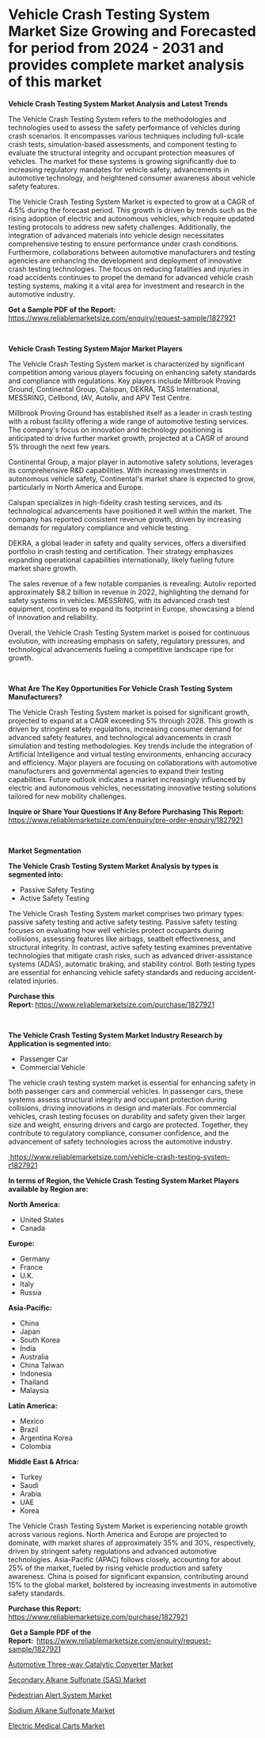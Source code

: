 <p><h1>Vehicle Crash Testing System Market Size Growing and Forecasted for period from 2024 - 2031 and provides complete market analysis of this market</h1></p><p><strong>Vehicle Crash Testing System Market Analysis and Latest Trends</strong></p>
<p><p>The Vehicle Crash Testing System refers to the methodologies and technologies used to assess the safety performance of vehicles during crash scenarios. It encompasses various techniques including full-scale crash tests, simulation-based assessments, and component testing to evaluate the structural integrity and occupant protection measures of vehicles. The market for these systems is growing significantly due to increasing regulatory mandates for vehicle safety, advancements in automotive technology, and heightened consumer awareness about vehicle safety features.</p><p>The Vehicle Crash Testing System Market is expected to grow at a CAGR of 4.5% during the forecast period. This growth is driven by trends such as the rising adoption of electric and autonomous vehicles, which require updated testing protocols to address new safety challenges. Additionally, the integration of advanced materials into vehicle design necessitates comprehensive testing to ensure performance under crash conditions. Furthermore, collaborations between automotive manufacturers and testing agencies are enhancing the development and deployment of innovative crash testing technologies. The focus on reducing fatalities and injuries in road accidents continues to propel the demand for advanced vehicle crash testing systems, making it a vital area for investment and research in the automotive industry.</p></p>
<p><strong>Get a Sample PDF of the Report:&nbsp;</strong> <a href="https://www.reliablemarketsize.com/enquiry/request-sample/1827921?utm_campaign=1103&utm_medium=2&utm_source=Github&utm_content=ia&utm_term=04112024&utm_id=vehicle-crash-testing-system">https://www.reliablemarketsize.com/enquiry/request-sample/1827921</a></p>
<p>&nbsp;</p>
<p><strong>Vehicle Crash Testing System Major Market Players</strong></p>
<p><p>The Vehicle Crash Testing System market is characterized by significant competition among various players focusing on enhancing safety standards and compliance with regulations. Key players include Millbrook Proving Ground, Continental Group, Calspan, DEKRA, TASS International, MESSRING, Cellbond, IAV, Autoliv, and APV Test Centre.</p><p>Millbrook Proving Ground has established itself as a leader in crash testing with a robust facility offering a wide range of automotive testing services. The company's focus on innovation and technology positioning is anticipated to drive further market growth, projected at a CAGR of around 5% through the next few years.</p><p>Continental Group, a major player in automotive safety solutions, leverages its comprehensive R&D capabilities. With increasing investments in autonomous vehicle safety, Continental's market share is expected to grow, particularly in North America and Europe.</p><p>Calspan specializes in high-fidelity crash testing services, and its technological advancements have positioned it well within the market. The company has reported consistent revenue growth, driven by increasing demands for regulatory compliance and vehicle testing.</p><p>DEKRA, a global leader in safety and quality services, offers a diversified portfolio in crash testing and certification. Their strategy emphasizes expanding operational capabilities internationally, likely fueling future market share growth.</p><p>The sales revenue of a few notable companies is revealing: Autoliv reported approximately $8.2 billion in revenue in 2022, highlighting the demand for safety systems in vehicles. MESSRING, with its advanced crash test equipment, continues to expand its footprint in Europe, showcasing a blend of innovation and reliability.</p><p>Overall, the Vehicle Crash Testing System market is poised for continuous evolution, with increasing emphasis on safety, regulatory pressures, and technological advancements fueling a competitive landscape ripe for growth.</p></p>
<p>&nbsp;</p>
<p><strong>What Are The Key Opportunities For Vehicle Crash Testing System Manufacturers?</strong></p>
<p><p>The Vehicle Crash Testing System market is poised for significant growth, projected to expand at a CAGR exceeding 5% through 2028. This growth is driven by stringent safety regulations, increasing consumer demand for advanced safety features, and technological advancements in crash simulation and testing methodologies. Key trends include the integration of Artificial Intelligence and virtual testing environments, enhancing accuracy and efficiency. Major players are focusing on collaborations with automotive manufacturers and governmental agencies to expand their testing capabilities. Future outlook indicates a market increasingly influenced by electric and autonomous vehicles, necessitating innovative testing solutions tailored for new mobility challenges.</p></p>
<p><strong>Inquire or Share Your Questions If Any Before Purchasing This Report:</strong> <a href="https://www.reliablemarketsize.com/enquiry/pre-order-enquiry/1827921?utm_campaign=1103&utm_medium=2&utm_source=Github&utm_content=ia&utm_term=04112024&utm_id=vehicle-crash-testing-system">https://www.reliablemarketsize.com/enquiry/pre-order-enquiry/1827921</a></p>
<p>&nbsp;</p>
<p><strong>Market Segmentation</strong></p>
<p><strong>The Vehicle Crash Testing System Market Analysis by types is segmented into:</strong></p>
<p><ul><li>Passive Safety Testing</li><li>Active Safety Testing</li></ul></p>
<p><p>The Vehicle Crash Testing System market comprises two primary types: passive safety testing and active safety testing. Passive safety testing focuses on evaluating how well vehicles protect occupants during collisions, assessing features like airbags, seatbelt effectiveness, and structural integrity. In contrast, active safety testing examines preventative technologies that mitigate crash risks, such as advanced driver-assistance systems (ADAS), automatic braking, and stability control. Both testing types are essential for enhancing vehicle safety standards and reducing accident-related injuries.</p></p>
<p><strong>Purchase this Report:&nbsp;</strong><a href="https://www.reliablemarketsize.com/purchase/1827921?utm_campaign=1103&utm_medium=2&utm_source=Github&utm_content=ia&utm_term=04112024&utm_id=vehicle-crash-testing-system">https://www.reliablemarketsize.com/purchase/1827921</a></p>
<p>&nbsp;</p>
<p><strong>The Vehicle Crash Testing System Market Industry Research by Application is segmented into:</strong></p>
<p><ul><li>Passenger Car</li><li>Commercial Vehicle</li></ul></p>
<p><p>The vehicle crash testing system market is essential for enhancing safety in both passenger cars and commercial vehicles. In passenger cars, these systems assess structural integrity and occupant protection during collisions, driving innovations in design and materials. For commercial vehicles, crash testing focuses on durability and safety given their larger size and weight, ensuring drivers and cargo are protected. Together, they contribute to regulatory compliance, consumer confidence, and the advancement of safety technologies across the automotive industry.</p></p>
<p><a href="https://www.reliablemarketsize.com/vehicle-crash-testing-system-r1827921?utm_campaign=1103&utm_medium=2&utm_source=Github&utm_content=ia&utm_term=04112024&utm_id=vehicle-crash-testing-system">&nbsp;https://www.reliablemarketsize.com/vehicle-crash-testing-system-r1827921</a></p>
<p><strong>In terms of Region, the Vehicle Crash Testing System Market Players available by Region are:</strong></p>
<p>
    <p> <strong> North America: </strong>
        <ul>
            <li>United States</li>
            <li>Canada</li>
        </ul>
        </p> 
    <p> <strong> Europe: </strong>
        <ul>
            <li>Germany</li>
            <li>France</li>
            <li>U.K.</li>
            <li>Italy</li>
            <li>Russia</li>
        </ul>
        </p> 
    <p> <strong> Asia-Pacific: </strong>
        <ul>
            <li>China</li>
            <li>Japan</li>
            <li>South Korea</li>
            <li>India</li>
            <li>Australia</li>
            <li>China Taiwan</li>
            <li>Indonesia</li>
            <li>Thailand</li>
            <li>Malaysia</li>
        </ul>
        </p> 
    <p> <strong> Latin America: </strong>
        <ul>
            <li>Mexico</li>
            <li>Brazil</li>
            <li>Argentina Korea</li>
            <li>Colombia</li>
        </ul>
        </p> 
    <p> <strong> Middle East & Africa: </strong>
        <ul>
            <li>Turkey</li>
            <li>Saudi</li>
            <li>Arabia</li>
            <li>UAE</li>
            <li>Korea</li>
        </ul>
    </p>
    </p>
<p><p>The Vehicle Crash Testing System Market is experiencing notable growth across various regions. North America and Europe are projected to dominate, with market shares of approximately 35% and 30%, respectively, driven by stringent safety regulations and advanced automotive technologies. Asia-Pacific (APAC) follows closely, accounting for about 25% of the market, fueled by rising vehicle production and safety awareness. China is poised for significant expansion, contributing around 15% to the global market, bolstered by increasing investments in automotive safety standards.</p></p>
<p><strong>Purchase this Report: </strong><a href="https://www.reliablemarketsize.com/purchase/1827921?utm_campaign=1103&utm_medium=2&utm_source=Github&utm_content=ia&utm_term=04112024&utm_id=vehicle-crash-testing-system">https://www.reliablemarketsize.com/purchase/1827921</a></p>
<p>&nbsp;<strong>Get a Sample PDF of the Report:&nbsp;&nbsp;</strong><a href="https://www.reliablemarketsize.com/enquiry/request-sample/1827921?utm_campaign=1103&utm_medium=2&utm_source=Github&utm_content=ia&utm_term=04112024&utm_id=vehicle-crash-testing-system">https://www.reliablemarketsize.com/enquiry/request-sample/1827921</a></p>
<p><strong></strong></p>
<p><p><a href="https://github.com/chr1i1herth/Market-Research-Report-List-1/blob/main/automotive-three-way-catalytic-converter-market.md?utm_campaign=1103&utm_medium=2&utm_source=Github&utm_content=ia&utm_term=04112024&utm_id=vehicle-crash-testing-system">Automotive Three-way Catalytic Converter Market</a></p><p><a href="https://www.linkedin.com/pulse/global-perspectives-secondary-alkane-sulfonate-sas-market-6bsfe?utm_campaign=1103&utm_medium=2&utm_source=Github&utm_content=ia&utm_term=04112024&utm_id=vehicle-crash-testing-system">Secondary Alkane Sulfonate (SAS) Market</a></p><p><a href="https://www.linkedin.com/pulse/unveiling-market-trends-global-pedestrian-alert-system-growth-nbccf?utm_campaign=1103&utm_medium=2&utm_source=Github&utm_content=ia&utm_term=04112024&utm_id=vehicle-crash-testing-system">Pedestrian Alert System Market</a></p><p><a href="https://www.linkedin.com/pulse/global-perspectives-sodium-alkane-sulfonate-market-trends-forecast-v08ge?utm_campaign=1103&utm_medium=2&utm_source=Github&utm_content=ia&utm_term=04112024&utm_id=vehicle-crash-testing-system">Sodium Alkane Sulfonate Market</a></p><p><a href="https://github.com/gdfhhhj/Market-Research-Report-List-6/blob/main/electric-medical-carts-market.md?utm_campaign=1103&utm_medium=2&utm_source=Github&utm_content=ia&utm_term=04112024&utm_id=vehicle-crash-testing-system">Electric Medical Carts Market</a></p></p>